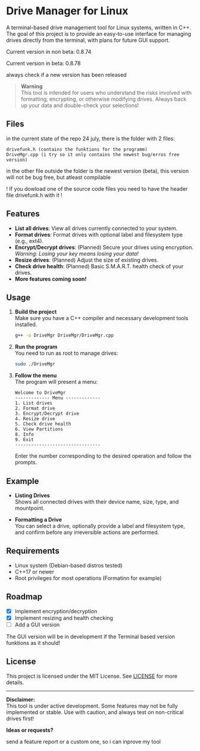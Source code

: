 # Drive Manager for Linux

A terminal-based drive management tool for Linux systems, written in C++. The goal of this project is to provide an easy-to-use interface for managing drives directly from the terminal, with plans for future GUI support.

Current version in non beta: 0.8.74

Current version in beta: 0.8.78

always check if a new version has been released


> **Warning**  
> This tool is intended for users who understand the risks involved with formatting, encrypting, or otherwise modifying drives. Always back up your data and double-check your selections!

## Files
in the current state of the repo 24 july, there is the folder with 2 files:
```
drivefunk.h (contains the funktions for the programm)
DriveMgr.cpp (i try so it only contains the newest bug/erros free version)
```
in the other file outside the folder is the newest version (beta), this version will not be bug free, but atleast compilable


! If you dowload one of the source code files you need to have the header file drivefunk.h with it !


## Features

- **List all drives**: View all drives currently connected to your system.
- **Format drives**: Format drives with optional label and filesystem type (e.g., ext4).
- **Encrypt/Decrypt drives**: (Planned) Secure your drives using encryption. _Warning: Losing your key means losing your data!_
- **Resize drives**: (Planned) Adjust the size of existing drives.
- **Check drive health**: (Planned) Basic S.M.A.R.T. health check of your drives.
- **More features coming soon!**

## Usage

1. **Build the project**  
   Make sure you have a C++ compiler and necessary development tools installed.

   ```sh
   g++ -o DriveMgr DriveMgr/DriveMgr.cpp
   ```

2. **Run the program**  
   You need to run as root to manage drives:

   ```sh
   sudo ./DriveMgr
   ```

3. **Follow the menu**  
   The program will present a menu:
   ```
   Welcome to DriveMgr
   ------------- Menu -------------
   1. List drives
   2. Format drive
   3. Encrypt/Decrypt drive
   4. Resize drive
   5. Check drive health
   6. View Partitions
   8. Info
   9. Exit
   --------------------------------
   ```

   Enter the number corresponding to the desired operation and follow the prompts.

## Example

- **Listing Drives**  
  Shows all connected drives with their device name, size, type, and mountpoint.

- **Formatting a Drive**  
  You can select a drive, optionally provide a label and filesystem type, and confirm before any irreversible actions are performed.

## Requirements

- Linux system (Debian-based distros tested)
- C++17 or newer
- Root privileges for most operations (Formatinn for example)

## Roadmap

- [x] Implement encryption/decryption
- [x] Implement resizing and health checking
- [ ] Add a GUI version

The GUI version will be in development if the Terminal based version funktions as it should!
## License

This project is licensed under the MIT License. See [LICENSE](LICENSE) for more details.

---

**Disclaimer:**  
This tool is under active development. Some features may not be fully implemented or stable. Use with caution, and always test on non-critical drives first!

**Ideas or requests?**

send a feature report or a custom one, so i can inprove my tool
